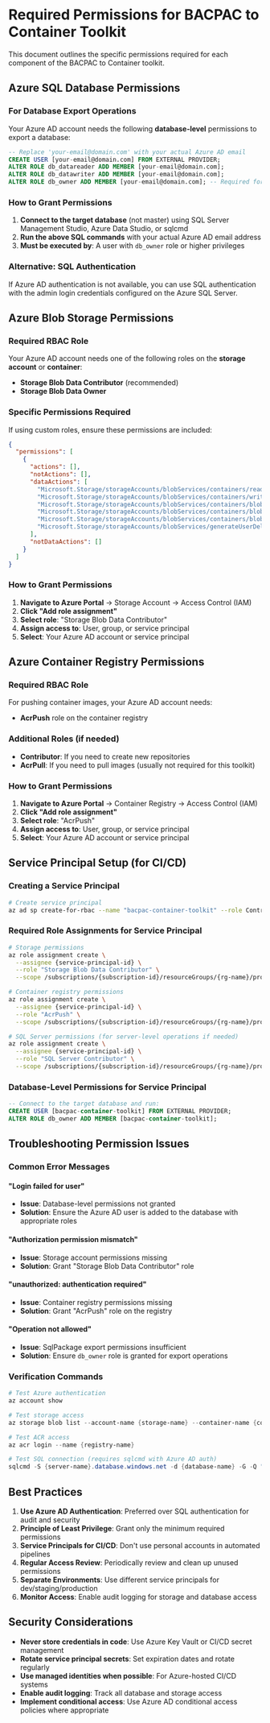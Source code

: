 # Required Permissions for BACPAC to Container Toolkit

This document outlines the specific permissions required for each component of the BACPAC to Container toolkit.

## Azure SQL Database Permissions

### For Database Export Operations

Your Azure AD account needs the following **database-level** permissions to export a database:

```sql
-- Replace 'your-email@domain.com' with your actual Azure AD email
CREATE USER [your-email@domain.com] FROM EXTERNAL PROVIDER;
ALTER ROLE db_datareader ADD MEMBER [your-email@domain.com];
ALTER ROLE db_datawriter ADD MEMBER [your-email@domain.com];
ALTER ROLE db_owner ADD MEMBER [your-email@domain.com]; -- Required for export operations
```

### How to Grant Permissions

1. **Connect to the target database** (not master) using SQL Server Management Studio, Azure Data Studio, or sqlcmd
2. **Run the above SQL commands** with your actual Azure AD email address
3. **Must be executed by**: A user with `db_owner` role or higher privileges

### Alternative: SQL Authentication

If Azure AD authentication is not available, you can use SQL authentication with the admin login credentials configured on the Azure SQL Server.

## Azure Blob Storage Permissions

### Required RBAC Role

Your Azure AD account needs one of the following roles on the **storage account** or **container**:

- **Storage Blob Data Contributor** (recommended)
- **Storage Blob Data Owner**

### Specific Permissions Required

If using custom roles, ensure these permissions are included:

```json
{
  "permissions": [
    {
      "actions": [],
      "notActions": [],
      "dataActions": [
        "Microsoft.Storage/storageAccounts/blobServices/containers/read",
        "Microsoft.Storage/storageAccounts/blobServices/containers/write",
        "Microsoft.Storage/storageAccounts/blobServices/containers/blobs/read",
        "Microsoft.Storage/storageAccounts/blobServices/containers/blobs/write",
        "Microsoft.Storage/storageAccounts/blobServices/containers/blobs/add/action",
        "Microsoft.Storage/storageAccounts/blobServices/generateUserDelegationKey/action"
      ],
      "notDataActions": []
    }
  ]
}
```

### How to Grant Permissions

1. **Navigate to Azure Portal** → Storage Account → Access Control (IAM)
2. **Click "Add role assignment"**
3. **Select role**: "Storage Blob Data Contributor"
4. **Assign access to**: User, group, or service principal
5. **Select**: Your Azure AD account or service principal

## Azure Container Registry Permissions

### Required RBAC Role

For pushing container images, your Azure AD account needs:

- **AcrPush** role on the container registry

### Additional Roles (if needed)

- **Contributor**: If you need to create new repositories
- **AcrPull**: If you need to pull images (usually not required for this toolkit)

### How to Grant Permissions

1. **Navigate to Azure Portal** → Container Registry → Access Control (IAM)
2. **Click "Add role assignment"**
3. **Select role**: "AcrPush"
4. **Assign access to**: User, group, or service principal
5. **Select**: Your Azure AD account or service principal

## Service Principal Setup (for CI/CD)

### Creating a Service Principal

```bash
# Create service principal
az ad sp create-for-rbac --name "bacpac-container-toolkit" --role Contributor --scopes /subscriptions/{subscription-id}
```

### Required Role Assignments for Service Principal

```bash
# Storage permissions
az role assignment create \
  --assignee {service-principal-id} \
  --role "Storage Blob Data Contributor" \
  --scope /subscriptions/{subscription-id}/resourceGroups/{rg-name}/providers/Microsoft.Storage/storageAccounts/{storage-name}

# Container registry permissions
az role assignment create \
  --assignee {service-principal-id} \
  --role "AcrPush" \
  --scope /subscriptions/{subscription-id}/resourceGroups/{rg-name}/providers/Microsoft.ContainerRegistry/registries/{registry-name}

# SQL Server permissions (for server-level operations if needed)
az role assignment create \
  --assignee {service-principal-id} \
  --role "SQL Server Contributor" \
  --scope /subscriptions/{subscription-id}/resourceGroups/{rg-name}/providers/Microsoft.Sql/servers/{server-name}
```

### Database-Level Permissions for Service Principal

```sql
-- Connect to the target database and run:
CREATE USER [bacpac-container-toolkit] FROM EXTERNAL PROVIDER;
ALTER ROLE db_owner ADD MEMBER [bacpac-container-toolkit];
```

## Troubleshooting Permission Issues

### Common Error Messages

#### "Login failed for user"
- **Issue**: Database-level permissions not granted
- **Solution**: Ensure the Azure AD user is added to the database with appropriate roles

#### "Authorization permission mismatch"
- **Issue**: Storage account permissions missing
- **Solution**: Grant "Storage Blob Data Contributor" role

#### "unauthorized: authentication required"
- **Issue**: Container registry permissions missing  
- **Solution**: Grant "AcrPush" role on the registry

#### "Operation not allowed"
- **Issue**: SqlPackage export permissions insufficient
- **Solution**: Ensure `db_owner` role is granted for export operations

### Verification Commands

```powershell
# Test Azure authentication
az account show

# Test storage access
az storage blob list --account-name {storage-name} --container-name {container-name} --auth-mode login

# Test ACR access
az acr login --name {registry-name}

# Test SQL connection (requires sqlcmd with Azure AD auth)
sqlcmd -S {server-name}.database.windows.net -d {database-name} -G -Q "SELECT USER_NAME()"
```

## Best Practices

1. **Use Azure AD Authentication**: Preferred over SQL authentication for audit and security
2. **Principle of Least Privilege**: Grant only the minimum required permissions
3. **Service Principals for CI/CD**: Don't use personal accounts in automated pipelines
4. **Regular Access Review**: Periodically review and clean up unused permissions
5. **Separate Environments**: Use different service principals for dev/staging/production
6. **Monitor Access**: Enable audit logging for storage and database access

## Security Considerations

- **Never store credentials in code**: Use Azure Key Vault or CI/CD secret management
- **Rotate service principal secrets**: Set expiration dates and rotate regularly
- **Use managed identities when possible**: For Azure-hosted CI/CD systems
- **Enable audit logging**: Track all database and storage access
- **Implement conditional access**: Use Azure AD conditional access policies where appropriate
